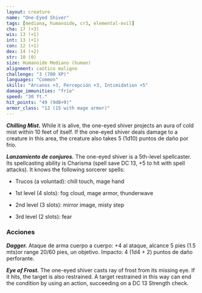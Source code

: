 ```yaml
---
layout: creature
name: "One-Eyed Shiver"
tags: [mediana, humanoide, cr3, elemental-evil]
cha: 17 (+3)
wis: 13 (+1)
int: 13 (+1)
con: 12 (+1)
dex: 14 (+2)
str: 10 (0)
size: Humanoide Mediano (human)
alignment: caótico maligno
challenge: "3 (700 XP)"
languages: "Common"
skills: "Arcanos +3, Percepción +3, Intimidation +5"
damage_immunities: "frío"
speed: "30 ft."
hit_points: "49 (9d8+9)"
armor_class: "12 (15 with mage armor)"
---
```


***Chilling Mist.*** While it is alive, the one-eyed shiver projects an aura of cold mist within 10 feet of itself. If the one-eyed shiver deals damage to a creature in this area, the creature also takes 5 (1d10) puntos de daño por frío.

***Lanzamiento de conjuros.*** The one-eyed shiver is a 5th-level spellcaster. Its spellcasting ability is Charisma (spell save DC 13, +5 to hit with spell attacks). It knows the following sorcerer spells:

* Trucos (a voluntad): chill touch, mage hand

* 1st level (4 slots): fog cloud, mage armor, thunderwave

* 2nd level (3 slots): mirror image, misty step

* 3rd level (2 slots): fear

### Acciones

***Dagger.*** Ataque de arma cuerpo a cuerpo: +4 al ataque, alcance 5 pies (1.5 mts)or range 20/60 pies, un objetivo. Impacto: 4 (1d4 + 2) puntos de daño perforante.

***Eye of Frost.*** The one-eyed shiver casts ray of frost from its missing eye. If it hits, the target is also restrained. A target restrained in this way can end the condition by using an action, succeeding on a DC 13 Strength check.